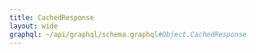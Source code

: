 ```yaml
---
title: CachedResponse
layout: wide
graphql: ~/api/graphql/schema.graphql#Object.CachedResponse
---
```


